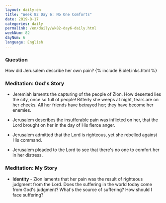 ```yaml
---
layout: daily-en
title: "Week 82 Day 6: No One Comforts"
date: 2019-8-17 
categories: daily
permalink: /en/daily/wk82-day6-daily.html
weekNum: 82
dayNum: 6
language: English
---
```


### Question     
How did Jerusalem describe her own pain?
{% include BibleLinks.html %} 

### Meditation: God's Story   
+ Jeremiah laments the capturing of the people of Zion. How deserted lies the city, once so full of people! Bitterly she weeps at night, tears are on her cheeks. All her friends have betrayed her; they have become her enemies. 

+ Jerusalem describes the insufferable pain was inflicted on her, that the Lord brought on her in the day of His fierce anger. 

+ Jerusalem admitted that the Lord is righteous, yet she rebelled against His command. 

+ Jerusalem pleaded to the Lord to see that there's no one to comfort her in her distress. 

### Meditation: My Story   
+ **Identity** - Zion laments that her pain was the result of righteous judgment from the Lord. Does the suffering in the world today come from God's judgment? What's the source of suffering? How should I face suffering? 
